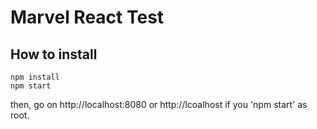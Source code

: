 # Marvel React Test

## How to install
```
npm install
npm start
```

then, go on http://localhost:8080
or
http://lcoalhost if you 'npm start' as root.
